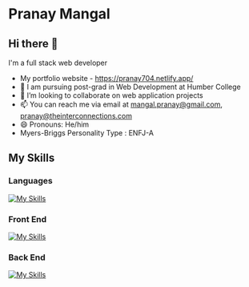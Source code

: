 # Pranay Mangal
## Hi there 👋

  I'm a full stack web developer
- My portfolio website - https://pranay704.netlify.app/
- 🔭 I am pursuing post-grad in Web Development at Humber College
- 👯 I’m looking to collaborate on web application projects
- 📫 You can reach me via email at mangal.pranay@gmail.com, pranay@theinterconnections.com
- 😄 Pronouns: He/him
- Myers-Briggs Personality Type : ENFJ-A

## My Skills

### Languages
[![My Skills](https://skillicons.dev/icons?i=js,ts,cs,php)](https://skillicons.dev)

### Front End

[![My Skills](https://skillicons.dev/icons?i=js,html,css,react,tailwind,bootstrap,jquery,github)](https://skillicons.dev)

### Back End

[![My Skills](https://skillicons.dev/icons?i=js,express,mongodb,dotnet,laravel)](https://skillicons.dev)
